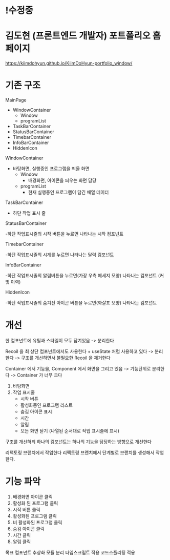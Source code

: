 # !수정중

# 김도현 (프론트엔드 개발자) 포트폴리오 홈페이지

https://kiimdohyun.github.io/KiimDoHyun-portfolio_window/

# 기존 구조

MainPage

-   WindowContainer
    -   Window
    -   programList
-   TaskBarContainer
-   StatusBarContainer
-   TimebarContainer
-   InfoBarContainer
-   HiddenIcon

WindowContainer

-   바탕화면, 실행중인 프로그램을 띄울 화면
    -   Window
        -   배경화면, 아이콘을 띄우는 화면 담당
    -   programList
        -   현재 실행중인 프로그램이 담긴 배열 데이터

TaskBarContainer

-   하단 작업 표시 줄

StatusBarContainer

-하단 작업표시줄의 시작 버튼을 누르면 나타나는 시작 컴포넌트

TimebarContainer

-하단 작업표시줄의 시계를 누르면 나타나는 달력 컴포넌트

InfoBarContainer

-하단 작업표시줄의 알림버튼을 누르면(가장 우측 메세지 모양) 나타나는 컴포넌트 (커밋 이력)

HiddenIcon

-하단 작업표시줄의 숨겨진 아이콘 버튼을 누르면(화살표 모양) 나타나는 컴포넌트

# 개선

한 컴포넌트에 유틸과 스타일이 모두 담겨있음
-> 분리한다

Recoil 을 최 상단 컴포넌트에서도 사용한다 + useState 처럼 사용하고 있다
-> 분리한다
-> 구조를 개선하면서 불필요한 Recoil 을 제거한다

Container 에서 기능을, Component 에서 화면을 그리고 있음
-> 기능단위로 분리한다
-> Container 가 너무 크다

1. 바탕화면
2. 작업 표시줄
    - 시작 버튼
    - 활성화중인 프로그램 리스트
    - 숨김 아이콘 표시
    - 시간
    - 알림
    - 모든 화면 닫기
      (나열된 순서대로 작업 표시줄에 표시)

구조를 개선하되 하나의 컴포넌트는 하나의 기능을 담당하는 방향으로 개선한다

리팩토링 브랜치에서 작업한다
리팩토링 브랜치에서 단계별로 브랜치를 생성해서 작업한다.

# 기능 파악

1. 배경화면 아이콘 클릭
2. 활성화 된 프로그램 클릭
3. 시작 버튼 클릭
4. 활성화된 프로그램 클릭
5. 비 활성화된 프로그램 클릭
6. 숨김 아이콘 클릭
7. 시간 클릭
8. 알림 클릭

목표
컴포넌트 추상화
모듈 분리
타입스크립트 적용
코드스플리팅 적용
